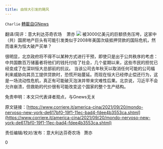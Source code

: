 ```yaml
---
title: 由恒大引发的飓风
---
```

`Charlie` [轉載自GNews](https://gnews.org/zh-hans/1544549/)

翻译/简评：意大利达芬奇农场    萧亦
![](https://assets.gnews.org/wp-content/uploads/2021/09/09202.jpg)
被3000亿美元的巨额债务压垮，这家中（共）国房地产巨头有可能引发类似于2008年美国次级抵押贷款的国际危机，然而谁来为恒大破产买单？

很明显，北京政府将不得不以某种方式进行干预，即使只是出于公共秩序的考虑：中共国数百万储蓄者将他们的钱托付给了社会，几个星期以来，这些市民的担忧已经变成了在深圳恒大总部前的抗议。 当该公司去年秋天以取消任何可能的公司福利来威胁向其员工提供贷款时，恐慌开始蔓延。而现在恒大已经停止偿还行为，这是一场流动性危机，真正有可能破灭泡沫并带来灾难性后果。北京说，习近平不会允许崩溃，但救助的代价很有可能改变这个国家的整个生产结构。

免责申明：本文只代表译者观点，与Gnews无关

原文链接：[https://www.corriere.it/america-cina/2021/09/20/mondo-nervoso-new-york-de617bf0-19f1-11ec-bad4-fdee4b3553ca.shtml](https://www.corriere.it/america-cina/2021/09/20/mondo-nervoso-new-york-de617bf0-19f1-11ec-bad4-fdee4b3553ca.shtml)

责任编辑/校对/发布：意大利达芬奇农场   萧亦

0
